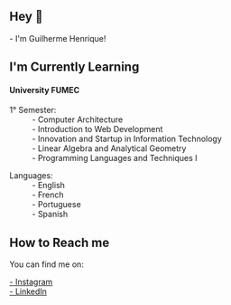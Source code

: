 <h2>Hey 👋</h2>

<p>- I'm Guilherme Henrique!</p>

<h2>I'm Currently Learning</h2>

<h4>University FUMEC</h4>

<dl>
  <dt>1° Semester:</dt>
  <dd>- Computer Architecture</dd>
  <dd>- Introduction to Web Development</dd>
  <dd>- Innovation and Startup in Information Technology</dd>
  <dd>- Linear Algebra and Analytical Geometry</dd>
  <dd>- Programming Languages and Techniques I</dd>
</dl>

<dl>
  <dt>Languages:</dt>
  <dd>- English</dd>
  <dd>- French</dd>
  <dd>- Portuguese</dd>
  <dd>- Spanish</dd>
</dl>

<h2>How to Reach me</h2>
<p>You can find me on:</p>
<a href="https://www.instagram.com/euguiihenry/"> - Instagram</a>
<br>
<a href="https://www.linkedin.com/in/guilherme-henrique-L/"> - LinkedIn</a>
<br>
